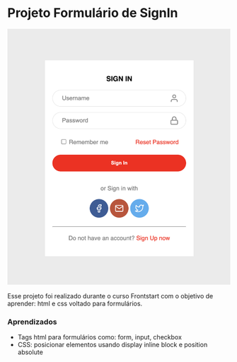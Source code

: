 # Projeto Formulário de SignIn

![Projeto Preview](https://github.com/EmanuelCarvalho18/signinform/blob/main/assets/project-preview.png?raw=true)

Esse projeto foi realizado durante o curso Frontstart com o objetivo de aprender: html e css voltado para formulários.

### Aprendizados
- Tags html para formulários como: form, input, checkbox
- CSS: posicionar elementos usando display inline block e position absolute